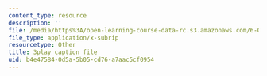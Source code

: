 ```yaml
---
content_type: resource
description: ''
file: /media/https%3A/open-learning-course-data-rc.s3.amazonaws.com/6-034-artificial-intelligence-fall-2010/b4e475840d5a5b05cd76a7aac5cf0954_PwhiWxHK8o.srt
file_type: application/x-subrip
resourcetype: Other
title: 3play caption file
uid: b4e47584-0d5a-5b05-cd76-a7aac5cf0954
---
```

